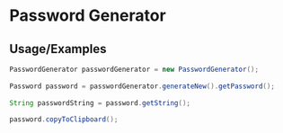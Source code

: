 
# Password Generator

## Usage/Examples

```java
PasswordGenerator passwordGenerator = new PasswordGenerator();
		
Password password = passwordGenerator.generateNew().getPassword();
		
String passwordString = password.getString();
		
password.copyToClipboard();
```

